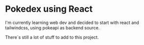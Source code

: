 # Pokedex using React

I'm currently learning web dev and decided to start with react and tailwindcss, using pokeapi as backend source.

There´s still a lot of stuff to add to this project.